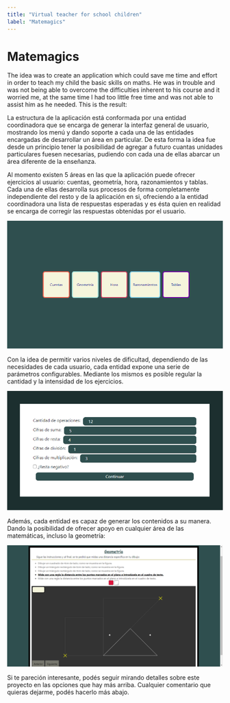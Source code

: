 ```yaml
---
title: "Virtual teacher for school children"
label: "Matemagics"
---
```


# Matemagics

The idea was to create an application which could save me time and effort in order to teach my child the basic skills on maths. He was in trouble and was not being able to overcome the difficulties inherent to his course and it worried me, at the same time I had too little free time and was not able to assist him as he needed. This is the result:

La estructura de la aplicación está conformada por una entidad coordinadora que se encarga de generar la interfaz general de usuario, mostrando los menú y dando soporte a cada una de las entidades encargadas de desarrollar un área en particular. De esta forma la idea fue desde un principio tener la posibilidad de agregar a futuro cuantas unidades particulares fuesen necesarias, pudiendo con cada una de ellas abarcar un área diferente de la enseñanza.

Al momento existen 5 áreas en las que la aplicación puede ofrecer ejercicios al usuario: cuentas, geometría, hora, razonamientos y tablas. Cada una de ellas desarrolla sus procesos de forma completamente independiente del resto y de la aplicación en si, ofreciendo a la entidad coordinadora una lista de respuestas esperadas y es ésta quien en realidad se encarga de corregir las respuestas obtenidas por el usuario.

![](./images/home.png "Pantalla de inicio")

Con la idea de permitir varios niveles de dificultad, dependiendo de las necesidades de cada usuario, cada entidad expone una serie de parámetros configurables. Mediante los mismos es posible regular la cantidad y la intensidad de los ejercicios.

![](./images/conf-cuentas.png)

Además, cada entidad es capaz de generar los contenidos a su manera. Dando la posibilidad de ofrecer apoyo en cualquier área de las matemáticas, incluso la geometría:

![](./images/matemagica-geometria-preview.png)

Si te pareción interesante, podés seguir mirando detalles sobre este proyecto en las opciones que hay más arriba. Cualquier comentario que quieras dejarme, podés hacerlo más abajo.
